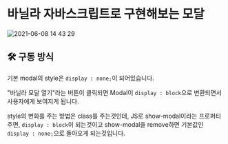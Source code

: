 # 바닐라 자바스크립트로 구현해보는 모달

![2021-06-08 14 43 29](https://user-images.githubusercontent.com/48292190/121129487-fdca1c80-c867-11eb-95f5-4952e1d409f4.gif)

## 🛠 구동 방식

기본 modal의 style은 `display : none;`이 되어있습니다.

"바닐라 모달 열기"라는 버튼이 클릭되면 Modal이 `display : block`으로 변환되면서 사용자에게 보여지게 됩니다.

style의 변화를 주는 방법은 class를 주는것인데, JS로 show-modal이라는 프로퍼티 주면, `display : block`이 되는것이고 show-modal을 remove하면 기본값인 `display : none;`으로 돌아오게 되는것입니다.
